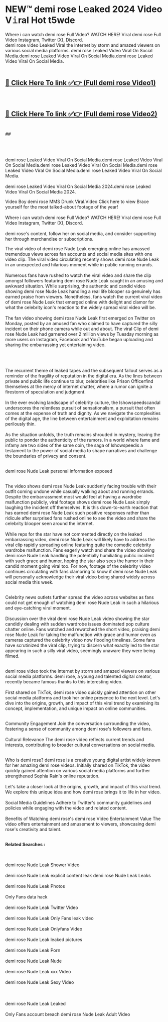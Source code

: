
# NEW™ demi rose L𝚎aked 2024 Video V𝚒ral Hot t5wde

Where i can watch demi rose Full Video? WATCH HERE! Viral demi rose Full Video Instagram, Twitter (X), Discord. <br>
demi rose video Leaked Viral the internet by storm and amazed viewers on various social media platforms. demi rose Leaked Video Viral On Social Media.demi rose Leaked Video Viral On Social Media.demi rose Leaked Video Viral On Social Media.<br>
 <br>

##  <a href="https://clipsfans.site?title=demi_rose&ref=git">🔴 Click Here To link ✅👉 (Full demi rose Video1) </a><br>
  <br>

##  <a href="https://clipsfans.site?title=demi_rose&ref=git">🔴 Click Here To link ✅👉 (Full demi rose Video2)</a><br>
  <br>
  ##


  <br>

  <br>

<br><br>
demi rose Leaked Video Viral On Social Media.demi rose Leaked Video Viral On Social Media.demi rose Leaked Video Viral On Social Media.demi rose Leaked Video Viral On Social Media.demi rose Leaked Video Viral On Social Media.
<br><br>
demi rose Leaked Video Viral On Social Media 2024.demi rose Leaked Video Viral On Social Media 2024.


Video Boy demi rose MMS Drunk Viral.Video Click here to view Brace yourself for the most talked-about footage of the year!
<br><br>
Where i can watch demi rose Full Video? WATCH HERE! Viral demi rose Full Video Instagram, Twitter (X), Discord.
<br><br>
demi rose's content, follow her on social media, and consider supporting her through merchandise or subscriptions.


The viral video of demi rose Nude Leak emerging online has amassed tremendous views across fan accounts and social media sites with one video clip. The viral video circulating recently shows demi rose Nude Leak in an unexpected and hilarious moment while in public running errands.
<br><br>
Numerous fans have rushed to watch the viral video and share the clip amongst followers featuring demi rose Nude Leak caught in an amusing and awkward situation. While surprising, the authentic and candid video showing demi rose Nude Leak handling a real life blooper so genuinely has earned praise from viewers. Nonetheless, fans watch the current viral video of demi rose Nude Leak that emerged online with delight and clamor for what the celebrity icon's reaction to the widely spread viral video will be.
<br><br>
The fan video showing demi rose Nude Leak first emerged on Twitter on Monday, posted by an amused fan who claimed to have captured the silly incident on their phone camera while out and about. The viral Clip of demi rose Nude Leak had garnered over 2 million views by Tuesday morning as more users on Instagram, Facebook and YouTube began uploading and sharing the embarrassing yet entertaining video.
<br><br>


<br><br>
The recurrent theme of leaked tapes and the subsequent fallout serves as a reminder of the fragility of reputation in the digital era. As the lines between private and public life continue to blur, celebrities like Prison Officerfind themselves at the mercy of internet chatter, where a rumor can ignite a firestorm of speculation and judgment.
<br><br>
In the ever evolving landscape of celebrity culture, the Ishowspeedscandal underscores the relentless pursuit of sensationalism, a pursuit that often comes at the expense of truth and dignity. As we navigate the complexities of the digital age, the line between entertainment and exploitation remains perilously thin.
<br><br>
As the situation unfolds, the truth remains shrouded in mystery, leaving the public to ponder the authenticity of the rumors. In a world where fame and infamy are two sides of the same coin, the saga of Ishowspeedis a testament to the power of social media to shape narratives and challenge the boundaries of privacy and consent.
<br><br>





demi rose Nude Leak personal information exposed
<br><br>



The video shows demi rose Nude Leak suddenly facing trouble with their outfit coming undone while casually walking about and running errands. Despite the embarrassment most would feel at having a wardrobe malfunction publicly, viral footage shows demi rose Nude Leak simply laughing the incident off themselves. It is this down-to-earth reaction that has earned demi rose Nude Leak such positive responses rather than ridicule after surprised fans rushed online to see the video and share the celebrity blooper seen around the internet.
<br><br>
While reps for the star have not commented directly on the leaked embarrassing video, demi rose Nude Leak will likely have to address the viral clip rapidly spreading online featuring quite the comedic celebrity wardrobe malfunction. Fans eagerly watch and share the video showing demi rose Nude Leak handling the potentially humiliating public incident with such grace and humor, hoping the star also sees the humor in their candid moment going viral too. For now, footage of the celebrity video continues circulating with fans clamoring to know if demi rose Nude Leak will personally acknowledge their viral video being shared widely across social media this week.
<br><br>

Celebrity news outlets further spread the video across websites as fans could not get enough of watching demi rose Nude Leak in such a hilarious and eye-catching viral moment.
<br><br>
Discussion over the viral demi rose Nude Leak video showing the star candidly dealing with sudden wardrobe issues dominated pop culture chatter online. Fans watched and rewatched the short video, praising demi rose Nude Leak for taking the malfunction with grace and humor even as cameras captured the celebrity video now flooding timelines. Some fans have scrutinized the viral clip, trying to discern what exactly led to the star appearing in such a silly viral video, seemingly unaware they were being filmed.
<br><br>


demi rose video took the internet by storm and amazed viewers on various social media platforms. demi rose, a young and talented digital creator, recently became famous thanks to this interesting video.
<br><br>
First shared on TikTok, demi rose video quickly gained attention on other social media platforms and took her online presence to the next level. Let's dive into the origins, growth, and impact of this viral trend by examining its concept, implementation, and unique impact on online communities.
<br><br>

Community Engagement Join the conversation surrounding the video, fostering a sense of community among demi rose's followers and fans.
<br><br>
Cultural Relevance The demi rose video reflects current trends and interests, contributing to broader cultural conversations on social media.
<br><br>




Who is demi rose? demi rose is a creative young digital artist widely known for her amazing demi rose videos. Initially shared on TikTok, the video quickly gained attention on various social media platforms and further strengthened Sophia Rain's online reputation.
<br><br>
Let's take a closer look at the origins, growth, and impact of this viral trend. We explore this unique idea and how demi rose brings it to life in her video.
<br><br>
Social Media Guidelines Adhere to Twitter's community guidelines and policies while engaging with the video and related content.
<br><br>
Benefits of Watching demi rose's demi rose Video Entertainment Value The video offers entertainment and amusement to viewers, showcasing demi rose's creativity and talent.
<br><br>




<strong>Related Searches :</strong>

<br><br>
demi rose Nude Leak Shower Video
<br><br>
demi rose Nude Leak explicit content leak
demi rose Nude Leak Leaks
<br><br>
demi rose Nude Leak Photos
<br><br>
Only Fans data hack
<br><br>
demi rose Nude Leak Twitter Video
<br><br>
demi rose Nude Leak Only Fans leak video
<br><br>
demi rose Nude Leak Onlyfans Video
<br><br>
demi rose Nude Leak leaked pictures
<br><br>
demi rose Nude Leak Porn
<br><br>
demi rose Nude Leak Nude
<br><br>
demi rose Nude Leak xxx Video
<br><br>
demi rose Nude Leak Sexy Video
<br><br>
<br><br>
demi rose Nude Leak Leaked
<br><br>
Only Fans account breach
demi rose Nude Leak Adult Video
<br><br>